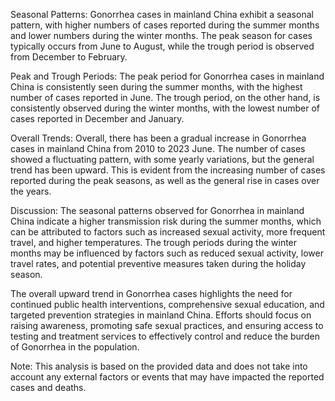 Seasonal Patterns: Gonorrhea cases in mainland China exhibit a seasonal pattern, with higher numbers of cases reported during the summer months and lower numbers during the winter months. The peak season for cases typically occurs from June to August, while the trough period is observed from December to February.

Peak and Trough Periods: The peak period for Gonorrhea cases in mainland China is consistently seen during the summer months, with the highest number of cases reported in June. The trough period, on the other hand, is consistently observed during the winter months, with the lowest number of cases reported in December and January.

Overall Trends: Overall, there has been a gradual increase in Gonorrhea cases in mainland China from 2010 to 2023 June. The number of cases showed a fluctuating pattern, with some yearly variations, but the general trend has been upward. This is evident from the increasing number of cases reported during the peak seasons, as well as the general rise in cases over the years.

Discussion: The seasonal patterns observed for Gonorrhea in mainland China indicate a higher transmission risk during the summer months, which can be attributed to factors such as increased sexual activity, more frequent travel, and higher temperatures. The trough periods during the winter months may be influenced by factors such as reduced sexual activity, lower travel rates, and potential preventive measures taken during the holiday season.

The overall upward trend in Gonorrhea cases highlights the need for continued public health interventions, comprehensive sexual education, and targeted prevention strategies in mainland China. Efforts should focus on raising awareness, promoting safe sexual practices, and ensuring access to testing and treatment services to effectively control and reduce the burden of Gonorrhea in the population.

Note: This analysis is based on the provided data and does not take into account any external factors or events that may have impacted the reported cases and deaths.